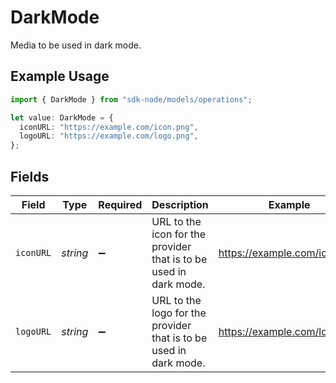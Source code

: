 # DarkMode

Media to be used in dark mode.

## Example Usage

```typescript
import { DarkMode } from "sdk-node/models/operations";

let value: DarkMode = {
  iconURL: "https://example.com/icon.png",
  logoURL: "https://example.com/logo.png",
};
```

## Fields

| Field                                                             | Type                                                              | Required                                                          | Description                                                       | Example                                                           |
| ----------------------------------------------------------------- | ----------------------------------------------------------------- | ----------------------------------------------------------------- | ----------------------------------------------------------------- | ----------------------------------------------------------------- |
| `iconURL`                                                         | *string*                                                          | :heavy_minus_sign:                                                | URL to the icon for the provider that is to be used in dark mode. | https://example.com/icon.png                                      |
| `logoURL`                                                         | *string*                                                          | :heavy_minus_sign:                                                | URL to the logo for the provider that is to be used in dark mode. | https://example.com/logo.png                                      |